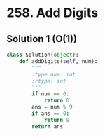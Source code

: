 # 258. Add Digits

## Solution 1 (O(1))

```python
class Solution(object):
    def addDigits(self, num):
        """
        :type num: int
        :rtype: int
        """
        if num == 0:
            return 0
        ans = num % 9
        if ans == 0:
            return 9
        return ans
```
